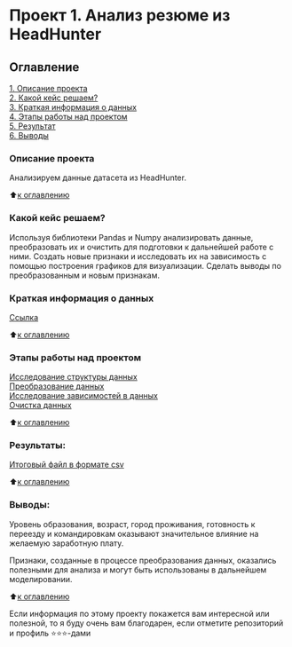 # Проект 1. Анализ резюме из HeadHunter

## Оглавление  
[1. Описание проекта](https://github.com/maksmick/SF/tree/main/Project_1#описание-проекта)  
[2. Какой кейс решаем?](https://github.com/maksmick/SF/tree/main/Project_1#какой-кейс-решаем)  
[3. Краткая информация о данных](https://github.com/maksmick/SF/tree/main/Project_1#краткая-информация-о-данных)  
[4. Этапы работы над проектом](https://github.com/maksmick/SF/tree/main/Project_1#этапы-работы-над-проектом)  
[5. Результат](https://github.com/maksmick/SF/tree/main/Project_1#результаты)    
[6. Выводы](https://github.com/maksmick/SF/tree/main/Project_1#выводы) 

### Описание проекта    
Анализируем данные датасета из HeadHunter.

:arrow_up:[к оглавлению](https://github.com/maksmick/SF/tree/main/Project_1#оглавление)


### Какой кейс решаем?    
Используя библиотеки Pandas и Numpy анализировать данные, преобразовать их и очистить для подготовки к дальнейшей работе с ними. Создать новые признаки и исследовать их на зависимость с помощью построения графиков для визуализации. Сделать выводы по преобразованным и новым признакам. 




### Краткая информация о данных
[Ссылка](https://drive.google.com/file/d/10EuWaCwEE3SVLGo7wXVrvkmGo2vUa06s/view?usp=sharing)
  
:arrow_up:[к оглавлению](https://github.com/maksmick/SF/tree/main/Project_1#оглавление)


### Этапы работы над проектом  
[Исследование структуры данных](https://github.com/maksmick/SF/tree/main/Project_1#исследование-структуры-данных)  
[Преобразование данных](https://github.com/maksmick/SF/tree/main/Project_1#преобразование-данных)  
[Исследование зависимостей в данных](https://github.com/maksmick/SF/tree/main/Project_1#исследование-зависимостей-в-данных)  
[Очистка данных](https://github.com/maksmick/SF/tree/main/Project_1#очистка-данных)


:arrow_up:[к оглавлению](https://github.com/maksmick/SF/tree/main/Project_1#оглавление)


### Результаты:  

[Итоговый файл в формате csv](https://drive.google.com/file/d/18g5YpIslvPdLQroPgDA05nLuB4YlzpDd/view?usp=sharing)

:arrow_up:[к оглавлению](https://github.com/maksmick/SF/tree/main/Project_1#оглавление)


### Выводы:  

 Уровень образования, возраст, город проживания, готовность к переезду и командировкам оказывают значительное влияние на желаемую заработную плату.
   
 Признаки, созданные в процессе преобразования данных, оказались полезными для анализа и могут быть использованы в дальнейшем моделировании.


:arrow_up:[к оглавлению](https://github.com/maksmick/SF/tree/main/Project_1#оглавление)


Если информация по этому проекту покажется вам интересной или полезной, то я буду очень вам благодарен, если отметите репозиторий и профиль ⭐️⭐️⭐️-дами